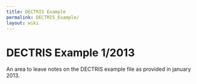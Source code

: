 ```yaml
---
title: DECTRIS Example
permalink: DECTRIS_Example/
layout: wiki
---
```


DECTRIS Example 1/2013
======================

An area to leave notes on the DECTRIS example file as provided in
january 2013.
